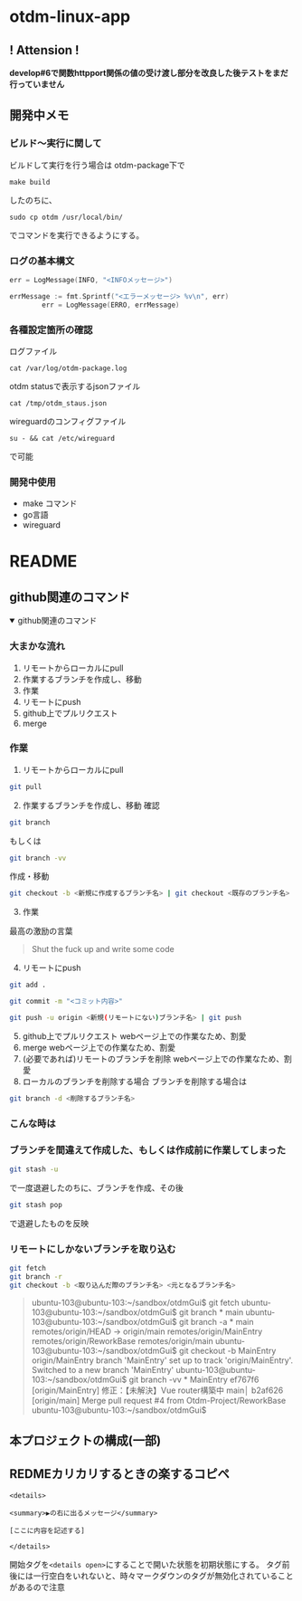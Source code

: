 # otdm-linux-app
## ! Attension !
**develop#6で関数httpport関係の値の受け渡し部分を改良した後テストをまだ行っていません**
## 開発中メモ
### ビルド～実行に関して
ビルドして実行を行う場合は
otdm-package下で
```
make build
```
したのちに、
```
sudo cp otdm /usr/local/bin/
```
でコマンドを実行できるようにする。

### ログの基本構文
```go
err = LogMessage(INFO, "<INFOメッセージ>")
```

```go
errMessage := fmt.Sprintf("<エラーメッセージ> %v\n", err)
		err = LogMessage(ERRO, errMessage)
```



### 各種設定箇所の確認
ログファイル
```
cat /var/log/otdm-package.log
```

otdm statusで表示するjsonファイル
```
cat /tmp/otdm_staus.json
```

wireguardのコンフィグファイル
```
su - && cat /etc/wireguard
```

で可能

### 開発中使用
- make コマンド
- go言語
- wireguard

# README

## github関連のコマンド
<details open>

<summary>github関連のコマンド</summary>

### 大まかな流れ

1. リモートからローカルにpull
2. 作業するブランチを作成し、移動
3. 作業
4. リモートにpush
5. github上でプルリクエスト
6. merge

### 作業

1. リモートからローカルにpull
```bash
git pull
```
2. 作業するブランチを作成し、移動
確認
```bash
git branch
```
もしくは
```bash
git branch -vv
```

作成・移動
```bash
git checkout -b <新規に作成するブランチ名> | git checkout <既存のブランチ名>
```

3. 作業
   
最高の激励の言葉
> Shut the fuck up and write some code

4. リモートにpush
```bash
git add .
```
```bash
git commit -m "<コミット内容>"
```
```bash
git push -u origin <新規(リモートにない)ブランチ名> | git push
```

5. github上でプルリクエスト
webページ上での作業なため、割愛
6. merge
webページ上での作業なため、割愛
7. (必要であれば)リモートのブランチを削除
webページ上での作業なため、割愛
8. ローカルのブランチを削除する場合
ブランチを削除する場合は
```bash
git branch -d <削除するブランチ名>
```

### こんな時は

### ブランチを間違えて作成した、もしくは作成前に作業してしまった

```bash
git stash -u
```
で一度退避したのちに、ブランチを作成、その後
```bash
git stash pop
```
で退避したものを反映

### リモートにしかないブランチを取り込む

```bash
git fetch
git branch -r
git checkout -b <取り込んだ際のブランチ名> <元となるブランチ名>  
```



> ubuntu-103@ubuntu-103:~/sandbox/otdmGui$ git fetch 
> ubuntu-103@ubuntu-103:~/sandbox/otdmGui$ git branch 
> \* main
> ubuntu-103@ubuntu-103:~/sandbox/otdmGui$ git branch -a
> \* main
>   remotes/origin/HEAD -> origin/main
>   remotes/origin/MainEntry
>   remotes/origin/ReworkBase
>   remotes/origin/main
> ubuntu-103@ubuntu-103:~/sandbox/otdmGui$ git checkout -b MainEntry origin/MainEntry
> branch 'MainEntry' set up to track 'origin/MainEntry'.
> Switched to a new branch 'MainEntry'
> ubuntu-103@ubuntu-103:~/sandbox/otdmGui$ git branch -vv
> \* MainEntry ef767f6 [origin/MainEntry] 修正：【未解決】Vue router構築中
>   main│     b2af626 [origin/main] Merge pull request #4 from Otdm-Project/ReworkBase
> ubuntu-103@ubuntu-103:~/sandbox/otdmGui$ 




## 本プロジェクトの構成(一部)


</details>



## REDMEカリカリするときの楽するコピペ
```
<details>

<summary>▶の右に出るメッセージ</summary>

[ここに内容を記述する]

</details>
```

開始タグを`<details open>`にすることで開いた状態を初期状態にする。
タグ前後には一行空白をいれないと、時々マークダウンのタグが無効化されていることがあるので注意